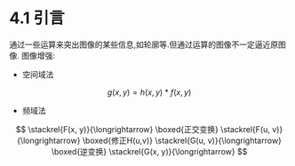 # 4.1 引言

通过一些运算来突出图像的某些信息,如轮廓等.但通过运算的图像不一定逼近原图像.
图像增强:

- 空间域法

$$
g(x,y)=h(x,y)*f(x,y)
$$
- 频域法

$$
\stackrel{F(x, y)}{\longrightarrow}  \boxed{正交变换}  \stackrel{F(u, v)}{\longrightarrow}  \boxed{修正H(u,v)}  \stackrel{G(u, v)}{\longrightarrow}  \boxed{逆变换}  \stackrel{G(x, y)}{\longrightarrow}
$$
